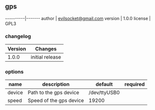 ## gps

----------|-------
author    | evilsocket@gmail.com
version   | 1.0.0
license   | GPL3

### changelog

Version   | Changes
----------|----------
1.0.0     | initial release

### options

name      | description              | default      |required
----------|--------------------------|--------------|---------
device    | Path to the gps device   | /dev/ttyUSB0 | |x|
speed     | Speed of the gps device  | 19200        | |x|
